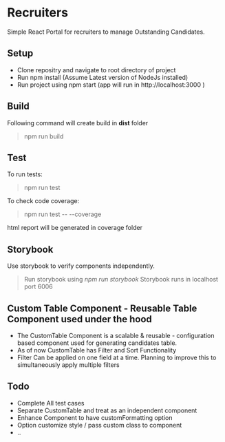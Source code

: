 # Recruiters

Simple React Portal for recruiters to manage Outstanding Candidates.

## Setup

- Clone repositry and navigate to root directory of project
- Run npm install (Assume Latest version of NodeJs installed)
- Run project using npm start (app will run in http://localhost:3000 )

## Build

Following command will create build in **dist** folder

> npm run build

## Test

To run tests:

> npm run test

To check code coverage:

> npm run test -- --coverage

html report will be generated in coverage folder

## Storybook

Use storybook to verify components independently.

> Run storybook using _npm run storybook_
> Storybook runs in localhost port 6006

## Custom Table Component - Reusable Table Component used under the hood

- The CustomTable Component is a scalable & reusable - configuration based component used for generating candidates table.
- As of now CustomTable has Filter and Sort Functionality
- Filter Can be applied on one field at a time. Planning to improve this to simultaneously apply multiple filters

## Todo

- Complete All test cases
- Separate CustomTable and treat as an independent component
- Enhance Component to have customFormatting option
- Option customize style / pass custom class to component
- ..
